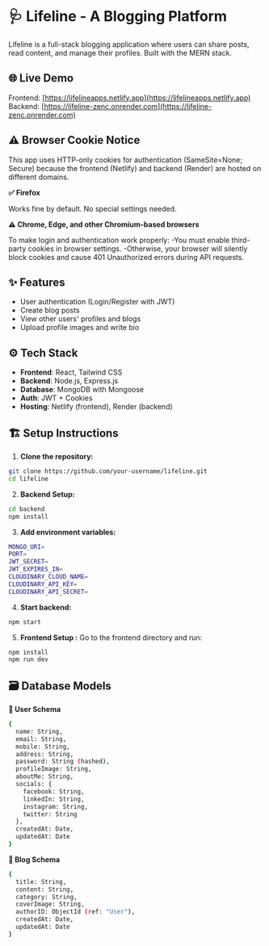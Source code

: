 # 🩺 Lifeline - A Blogging Platform

Lifeline is a full-stack blogging application where users can share posts, read content, and manage their profiles. Built with the MERN stack.
## 🌐 Live Demo

Frontend: [https://lifelineapps.netlify.app](https://lifelineapps.netlify.app)  
Backend: [https://lifeline-zenc.onrender.com](https://lifeline-zenc.onrender.com)

## ⚠️ Browser Cookie Notice
This app uses HTTP-only cookies for authentication (SameSite=None; Secure) because the frontend (Netlify) and backend (Render) are hosted on different domains.

**✅ Firefox**

Works fine by default. No special settings needed.

**⚠️ Chrome, Edge, and other Chromium-based browsers**

To make login and authentication work properly:
-You must enable third-party cookies in browser settings.
-Otherwise, your browser will silently block cookies and cause 401 Unauthorized errors during API requests.

## ✨ Features
- User authentication (Login/Register with JWT)
- Create blog posts
- View other users' profiles and blogs
- Upload profile images and write bio


## ⚙️ Tech Stack

- **Frontend**: React, Tailwind CSS
- **Backend**: Node.js, Express.js
- **Database**: MongoDB with Mongoose
- **Auth**: JWT + Cookies
- **Hosting**: Netlify (frontend), Render (backend)

## 🏗️ Setup Instructions

1. **Clone the repository:**

```bash
git clone https://github.com/your-username/lifeline.git
cd lifeline
```
2. **Backend Setup:**

```bash
cd backend
npm install
```

3. **Add environment variables:**

```bash
MONGO_URI=
PORT=
JWT_SECRET=
JWT_EXPIRES_IN=
CLOUDINARY_CLOUD_NAME=
CLOUDINARY_API_KEY=
CLOUDINARY_API_SECRET=
```

4. **Start backend:**

```bash
npm start
```

5. **Frontend Setup :**
   Go to the frontend directory and run:

```bash
npm install
npm run dev
```

## 🗃️ Database Models
**🧑 User Schema**
```bash
{
  name: String,
  email: String,
  mobile: String,
  address: String,
  password: String (hashed),
  profileImage: String,
  aboutMe: String,
  socials: {
    facebook: String,
    linkedIn: String,
    instagram: String,
    twitter: String
  },
  createdAt: Date,
  updatedAt: Date
}

```
**📝 Blog Schema**
```bash
{
  title: String,
  content: String,
  category: String,
  coverImage: String,
  authorID: ObjectId (ref: "User"),
  createdAt: Date,
  updatedAt: Date
}
```




